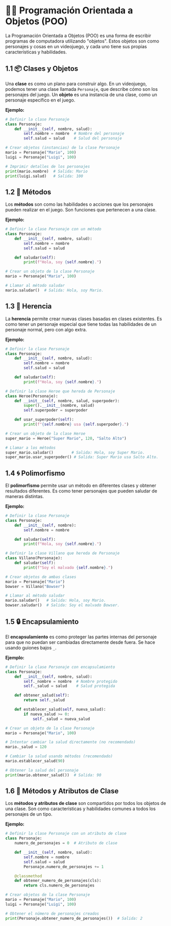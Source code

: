 # 👨‍💻 Programación Orientada a Objetos (POO)

La Programación Orientada a Objetos (POO) es una forma de escribir programas de computadora utilizando "objetos". Estos objetos son como personajes y cosas en un videojuego, y cada uno tiene sus propias características y habilidades.

## 1.1 📦 Clases y Objetos

Una **clase** es como un plano para construir algo. En un videojuego, podemos tener una clase llamada `Personaje`, que describe cómo son los personajes del juego. Un **objeto** es una instancia de una clase, como un personaje específico en el juego.

**Ejemplo:**

```python
# Definir la clase Personaje
class Personaje:
    def __init__(self, nombre, salud):
        self.nombre = nombre  # Nombre del personaje
        self.salud = salud    # Salud del personaje

# Crear objetos (instancias) de la clase Personaje
mario = Personaje("Mario", 100)
luigi = Personaje("Luigi", 100)

# Imprimir detalles de los personajes
print(mario.nombre)  # Salida: Mario
print(luigi.salud)   # Salida: 100
```

## 1.2 🔧 Métodos

Los **métodos** son como las habilidades o acciones que los personajes pueden realizar en el juego. Son funciones que pertenecen a una clase.

**Ejemplo:**

```python
# Definir la clase Personaje con un método
class Personaje:
    def __init__(self, nombre, salud):
        self.nombre = nombre
        self.salud = salud

    def saludar(self):
        print(f"Hola, soy {self.nombre}.")

# Crear un objeto de la clase Personaje
mario = Personaje("Mario", 100)

# Llamar al método saludar
mario.saludar()  # Salida: Hola, soy Mario.
```

## 1.3 🧬 Herencia

La **herencia** permite crear nuevas clases basadas en clases existentes. Es como tener un personaje especial que tiene todas las habilidades de un personaje normal, pero con algo extra.

**Ejemplo:**

```python
# Definir la clase Personaje
class Personaje:
    def __init__(self, nombre, salud):
        self.nombre = nombre
        self.salud = salud

    def saludar(self):
        print(f"Hola, soy {self.nombre}.")

# Definir la clase Heroe que hereda de Personaje
class Heroe(Personaje):
    def __init__(self, nombre, salud, superpoder):
        super().__init__(nombre, salud)
        self.superpoder = superpoder

    def usar_superpoder(self):
        print(f"{self.nombre} usa {self.superpoder}.")

# Crear un objeto de la clase Heroe
super_mario = Heroe("Super Mario", 120, "Salto Alto")

# Llamar a los métodos
super_mario.saludar()        # Salida: Hola, soy Super Mario.
super_mario.usar_superpoder() # Salida: Super Mario usa Salto Alto.
```

## 1.4 🌀 Polimorfismo

El **polimorfismo** permite usar un método en diferentes clases y obtener resultados diferentes. Es como tener personajes que pueden saludar de maneras distintas.

**Ejemplo:**

```python
# Definir la clase Personaje
class Personaje:
    def __init__(self, nombre):
        self.nombre = nombre

    def saludar(self):
        print(f"Hola, soy {self.nombre}.")

# Definir la clase Villano que hereda de Personaje
class Villano(Personaje):
    def saludar(self):
        print(f"Soy el malvado {self.nombre}.")

# Crear objetos de ambas clases
mario = Personaje("Mario")
bowser = Villano("Bowser")

# Llamar al método saludar
mario.saludar()   # Salida: Hola, soy Mario.
bowser.saludar()  # Salida: Soy el malvado Bowser.
```

## 1.5 🔒 Encapsulamiento

El **encapsulamiento** es como proteger las partes internas del personaje para que no puedan ser cambiadas directamente desde fuera. Se hace usando guiones bajos `_`.

**Ejemplo:**

```python
# Definir la clase Personaje con encapsulamiento
class Personaje:
    def __init__(self, nombre, salud):
        self._nombre = nombre  # Nombre protegido
        self._salud = salud    # Salud protegida

    def obtener_salud(self):
        return self._salud

    def establecer_salud(self, nueva_salud):
        if nueva_salud >= 0:
            self._salud = nueva_salud

# Crear un objeto de la clase Personaje
mario = Personaje("Mario", 100)

# Intentar cambiar la salud directamente (no recomendado)
mario._salud = 120

# Cambiar la salud usando métodos (recomendado)
mario.establecer_salud(90)

# Obtener la salud del personaje
print(mario.obtener_salud())  # Salida: 90
```

## 1.6 📌 Métodos y Atributos de Clase

Los **métodos y atributos de clase** son compartidos por todos los objetos de una clase. Son como características y habilidades comunes a todos los personajes de un tipo.

**Ejemplo:**

```python
# Definir la clase Personaje con un atributo de clase
class Personaje:
    numero_de_personajes = 0  # Atributo de clase

    def __init__(self, nombre, salud):
        self.nombre = nombre
        self.salud = salud
        Personaje.numero_de_personajes += 1

    @classmethod
    def obtener_numero_de_personajes(cls):
        return cls.numero_de_personajes

# Crear objetos de la clase Personaje
mario = Personaje("Mario", 100)
luigi = Personaje("Luigi", 100)

# Obtener el número de personajes creados
print(Personaje.obtener_numero_de_personajes())  # Salida: 2
```
